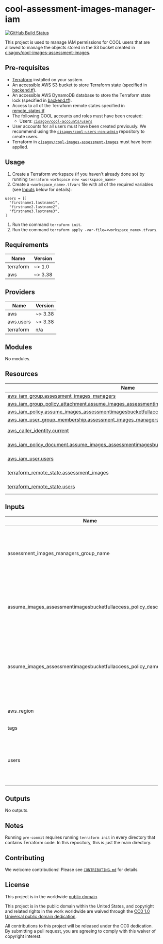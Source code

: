 # cool-assessment-images-manager-iam #

[![GitHub Build Status](https://github.com/cisagov/cool-assessment-images-manager-iam/workflows/build/badge.svg)](https://github.com/cisagov/cool-assessment-images-manager-iam/actions)

This project is used to manage IAM permissions for COOL users that are allowed
to manage the objects stored in the S3 bucket created in
[cisagov/cool-images-assessment-images](https://github.com/cisagov/cool-images-assessment-images).

## Pre-requisites ##

- [Terraform](https://www.terraform.io/) installed on your system.
- An accessible AWS S3 bucket to store Terraform state
  (specified in [backend.tf](backend.tf)).
- An accessible AWS DynamoDB database to store the Terraform state lock
  (specified in [backend.tf](backend.tf)).
- Access to all of the Terraform remote states specified in
  [remote_states.tf](remote_states.tf).
- The following COOL accounts and roles must have been created:
  - Users:
    [`cisagov/cool-accounts/users`](https://github.com/cisagov/cool-accounts/tree/develop/users)
- User accounts for all users must have been created previously. We
  recommend using the
  [`cisagov/cool-users-non-admin`](https://github.com/cisagov/cool-users-non-admin)
  repository to create users.
- Terraform in
  [`cisagov/cool-images-assessment-images`](https://github.com/cisagov/cool-images-assessment-images)
  must have been applied.

## Usage ##

1. Create a Terraform workspace (if you haven't already done so) by running
   `terraform workspace new <workspace_name>`
1. Create a `<workspace_name>.tfvars` file with all of the required
  variables (see [Inputs](#inputs) below for details):

  ```hcl
  users = []
    "firstname1.lastname1",
    "firstname2.lastname2",
    "firstname3.lastname3",
  ]
  ```

1. Run the command `terraform init`.
1. Run the command `terraform apply
  -var-file=<workspace_name>.tfvars`.

## Requirements ##

| Name | Version |
|------|---------|
| terraform | ~> 1.0 |
| aws | ~> 3.38 |

## Providers ##

| Name | Version |
|------|---------|
| aws | ~> 3.38 |
| aws.users | ~> 3.38 |
| terraform | n/a |

## Modules ##

No modules.

## Resources ##

| Name | Type |
|------|------|
| [aws_iam_group.assessment_images_managers](https://registry.terraform.io/providers/hashicorp/aws/latest/docs/resources/iam_group) | resource |
| [aws_iam_group_policy_attachment.assume_images_assessmentimagesbucketfullaccess_role_attachment](https://registry.terraform.io/providers/hashicorp/aws/latest/docs/resources/iam_group_policy_attachment) | resource |
| [aws_iam_policy.assume_images_assessmentimagesbucketfullaccess_role](https://registry.terraform.io/providers/hashicorp/aws/latest/docs/resources/iam_policy) | resource |
| [aws_iam_user_group_membership.assessment_images_managers](https://registry.terraform.io/providers/hashicorp/aws/latest/docs/resources/iam_user_group_membership) | resource |
| [aws_caller_identity.current](https://registry.terraform.io/providers/hashicorp/aws/latest/docs/data-sources/caller_identity) | data source |
| [aws_iam_policy_document.assume_images_assessmentimagesbucketfullaccess_role_doc](https://registry.terraform.io/providers/hashicorp/aws/latest/docs/data-sources/iam_policy_document) | data source |
| [aws_iam_user.users](https://registry.terraform.io/providers/hashicorp/aws/latest/docs/data-sources/iam_user) | data source |
| [terraform_remote_state.assessment_images](https://registry.terraform.io/providers/hashicorp/terraform/latest/docs/data-sources/remote_state) | data source |
| [terraform_remote_state.users](https://registry.terraform.io/providers/hashicorp/terraform/latest/docs/data-sources/remote_state) | data source |

## Inputs ##

| Name | Description | Type | Default | Required |
|------|-------------|------|---------|:--------:|
| assessment\_images\_managers\_group\_name | The base name of the group to be created for assessment images manager users in each Images account. This value has the current workspace name appended to it before use. | `string` | `"assessment_images_managers"` | no |
| assume\_images\_assessmentimagesbucketfullaccess\_policy\_description | The description to associate with the IAM policy that allows assumption of the role that allows full access to the assessment images bucket in an Images account. | `string` | `"The IAM policy that allows assumption of the role that allows full access to the assessment images bucket in an Images account."` | no |
| assume\_images\_assessmentimagesbucketfullaccess\_policy\_name | The base name to assign the IAM policies that allow assumption of the role that allows full access to the assessment images bucket in an Images account. This value has the current workspace name appended to it before use. | `string` | `"Images-AssumeAssessmentImagesBucketFullAccess"` | no |
| aws\_region | The AWS region to deploy into (e.g. us-east-1). | `string` | `"us-east-1"` | no |
| tags | Tags to apply to all AWS resources created. | `map(string)` | `{}` | no |
| users | A list whose values are the usernames of each user that is allowed to manage assessment images. Example: ["firstname1.lastname1", "firstname2.lastname2", "firstname3.lastname3"] | `list(string)` | n/a | yes |

## Outputs ##

No outputs.

## Notes ##

Running `pre-commit` requires running `terraform init` in every directory that
contains Terraform code. In this repository, this is just the main directory.

## Contributing ##

We welcome contributions!  Please see [`CONTRIBUTING.md`](CONTRIBUTING.md) for
details.

## License ##

This project is in the worldwide [public domain](LICENSE).

This project is in the public domain within the United States, and
copyright and related rights in the work worldwide are waived through
the [CC0 1.0 Universal public domain
dedication](https://creativecommons.org/publicdomain/zero/1.0/).

All contributions to this project will be released under the CC0
dedication. By submitting a pull request, you are agreeing to comply
with this waiver of copyright interest.
